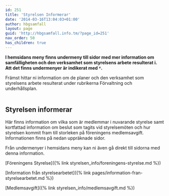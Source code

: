 ```yaml
---
id: 251
title: 'Styrelsen Informerar'
date: '2014-03-16T13:04:03+01:00'
author: hbgsamfall
layout: page
guid: 'http://hbgsamfall.info.tm/?page_id=251'
nav_order: 50
has_children: true
---
```


**I hemsidans meny finns undermeny till sidor med mer information om samfälligheten och den verksamhet som styrelsens arbete resulterat i. Att det finns undermenyer är indikerat med ˅.**

Främst hittar ni information om de planer och den verksamhet som styrelsens arbete resulterat under rubrikerna Förvaltning och underhållsplan.  
<BR>  

## Styrelsen informerar  

Här finns information om vilka som är medlemmar i nuvarande styrelse samt kortfattad information om beslut som tagits vid styrelsemöten och hur styrelsen kommit fram till storleken på föreningens medlemsavgift. Informationen finns på nedan uppräknade sidor.  

Från undermenyer i hemsidans meny kan ni även gå direkt till sidorna med denna information.  

[Föreningens Styrelse]({% link styrelsen_info/foreningens-styrelse.md %})  

[Information från styrelsearbetet]({% link pages/information-fran-styrelsearbetet.md %})  

[Medlemsavgift]({% link styrelsen_info/medlemsavgift.md %})

